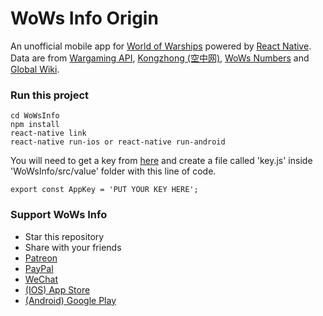 # WoWs Info Origin
An unofficial mobile app for [World of Warships](https://worldofwarships.com/) powered by [React Native](https://facebook.github.io/react-native/). Data are from [Wargaming API](https://developers.wargaming.net), [Kongzhong (空中网)](http://wows.kongzhong.com/), [WoWs Numbers](http://wows-numbers.com) and [Global Wiki](https://wiki.wargaming.net/en/World_of_Warships).

### Run this project
~~~~
cd WoWsInfo 
npm install
react-native link
react-native run-ios or react-native run-android
~~~~
You will need to get a key from [here](https://developers.wargaming.net) and create a file called 'key.js' inside 'WoWsInfo/src/value' folder with this line of code.
~~~~
export const AppKey = 'PUT YOUR KEY HERE';
~~~~

### Support WoWs Info
- Star this repository
- Share with your friends
- [Patreon](https://www.patreon.com/henryquan) 
- [PayPal](https://www.paypal.me/YihengQuan) 
- [WeChat](https://github.com/HenryQuan/WoWs-Info-Origin/blob/master/Support/WeChat.png) 
- [(IOS) App Store](https://itunes.apple.com/app/id1202750166)
- [(Android) Google Play](https://play.google.com/store/apps/details?id=com.yihengquan.wowsinfo)